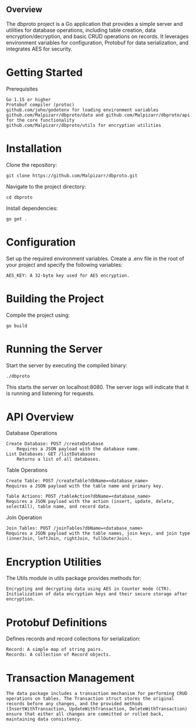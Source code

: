 ## Overview

The dbproto project is a Go application that provides a simple server and utilities for database operations, including table creation, data encryption/decryption, and basic CRUD operations on records. It leverages environment variables for configuration, Protobuf for data serialization, and integrates AES for security.

# Getting Started

Prerequisites

    Go 1.15 or higher
    Protobuf compiler (protoc)
    github.com/joho/godotenv for loading environment variables
    github.com/Malpizarr/dbproto/data and github.com/Malpizarr/dbproto/api for the core functionality
    github.com/Malpizarr/dbproto/utils for encryption utilities

# Installation

Clone the repository:

    git clone https://github.com/Malpizarr/dbproto.git

Navigate to the project directory:

    cd dbproto

Install dependencies:

    go get .

# Configuration

Set up the required environment variables. Create a .env file in the root of your project and specify the following variables:

    AES_KEY: A 32-byte key used for AES encryption.

# Building the Project

Compile the project using:

    go build

# Running the Server

Start the server by executing the compiled binary:

    ./dbproto

This starts the server on localhost:8080. The server logs will indicate that it is running and listening for requests.

# API Overview

Database Operations

    Create Database: POST /createDatabase
        Requires a JSON payload with the database name.
    List Databases: GET /listDatabases
        Returns a list of all databases.

Table Operations

    Create Table: POST /createTable?dbName=<database_name>
    Requires a JSON payload with the table name and primary key.

    Table Actions: POST /tableAction?dbName=<database_name>
    Requires a JSON payload with the action (insert, update, delete, selectAll), table name, and record data.

Join Operation

    Join Tables: POST /joinTables?dbName=<database_name>
    Requires a JSON payload with the table names, join keys, and join type (innerJoin, leftJoin, rightJoin, fullOuterJoin).

# Encryption Utilities

The Utils module in utils package provides methods for:

    Encrypting and decrypting data using AES in Counter mode (CTR).
    Initialization of data encryption keys and their secure storage after encryption.

# Protobuf Definitions

Defines records and record collections for serialization:

    Record: A simple map of string pairs.
    Records: A collection of Record objects.

# Transaction Management

    The data package includes a transaction mechanism for performing CRUD operations on tables. The Transaction struct stores the original records before any changes, and the provided methods (InsertWithTransaction, UpdateWithTransaction, DeleteWithTransaction) ensure that either all changes are committed or rolled back, maintaining data consistency.

